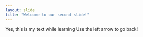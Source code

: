 ```yaml
---
layout: slide
title: "Welcome to our second slide!"
---
```

Yes, this is my text while learning
Use the left arrow to go back!
